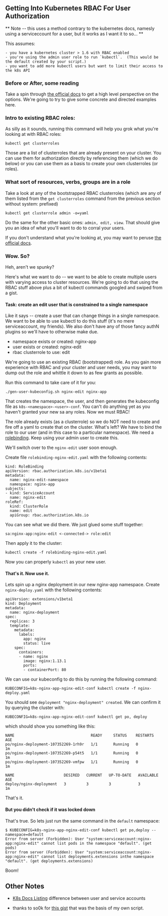 ## Getting Into Kubernetes RBAC For User Authorization

** Note -- this uses a method contrary to the kubernetes docs, namesly using a serviceccount for a user, but it works as I want it to so... **


This assumes:

	- you have a kubernetes cluster > 1.6 with RBAC enabled
	- you're using the admin user role to run `kubectl`.  (This would be the default created by your script.)
	- you want to add more kubectl users but want to limit their access to the k8s API

### Before or After, some reading

Take a spin through [the official docs](https://kubernetes.io/docs/admin/authorization/rbac/) to get a high level perspective on the options.  We're going to try to give some concrete and directed examples here.

### Intro to existing RBAC roles:

As silly as it sounds, running this command will help you grok what you're looking at with RBAC roles:

```
kubectl get clusterroles
```

Those are a list of clusterroles that are already present on your cluster.  You can use them for authorization directly by referencing them (which we do below) or you can use them as a basis to create your own clusterroles (or roles).

### What sort of resources, verbs, groups are in a role

Take a look at any of the bootstrapped RBAC clusterroles (which are any of them listed from the `get clusterroles` command from the previous section  without system: prefixed)

```
kubectl get clusterrole admin -o=yaml
```

Do the same for the other basic ones: `admin, edit, view`.  That should give you an idea of what you'll want to do to corral your users.

If you don't understand what you're looking at, you may want to peruse [the official docs](https://kubernetes.io/docs/admin/authorization/rbac/).

### Wow.  So?

Heh, aren't we spunky?

Here's what we want to do -- we want to be able to create multiple users with varying access to cluster resources.  We're going to do that using the RBAC stuff above plus a bit of kubectl commands googled and swiped from a gist.

#### Task: create an edit user that is constrained to a single namespace 

Like it says -- create a user that can change things in a single namespace.  We want to be able to use kubectl to do this stuff (it's no mere serviceaccount, my friends).  We also don't have any of those fancy authN plugins so we'll have to otherwise make due.

  - namespace exists or created: nginx-app
  - user exists or created: nginx-edit
  - rbac clusterrole to use: edit

We're going to use an existing RBAC (bootstrapped) role.  As you gain more experience with RBAC and your cluster and user needs, you may want to dump out the role and whittle it down to as few grants as possible.

Run this command to take care of it for you:

```
./gen-user-kubeconfig.sh nginx-edit nginx-app
```

That creates the namespace, the user, and then generates the kubeconfig file as `k8s-<namespace>-<user>-conf`.  You can't do anything yet as you haven't granted your new sa any roles.  Now we must RBAC!

The role already exists (as a clusterrole) so we do NOT need to create and fire off a yaml to create that on the cluster.  What's left?  We have to bind the role to our user (and in this case to a particular namespace).  We need a [rolebinding](https://kubernetes.io/docs/admin/authorization/rbac/#rolebinding-and-clusterrolebinding).  Keep using your admin user to create this.  

We'll switch over to the `nginx-edit` user soon enough.


Create file `rolebinding-nginx-edit.yaml` with the following contents:

```
kind: RoleBinding
apiVersion: rbac.authorization.k8s.io/v1beta1
metadata:
  name: nginx-edit-namespace
  namespace: nginx-app
subjects:
- kind: ServiceAccount
  name: nginx-edit
roleRef:
  kind: ClusterRole
  name: edit
  apiGroup: rbac.authorization.k8s.io
```

You can see what we did there.  We just glued some stuff together:

```
sa:nginx-app:nginx-edit <-connected-> role:edit
```


Then apply it to the cluster:

```
kubectl create -f rolebinding-nginx-edit.yaml
```

Now you can properly `kubectl` as your new user.

#### That's it.  Now use it.

Lets spin up a nginx deployment in our new nginx-app namespace.  Create `nginx-deploy.yaml` with the following contents:

```
apiVersion: extensions/v1beta1
kind: Deployment
metadata:
  name: nginx-deployment
spec:
  replicas: 3
  template:
    metadata:
      labels:
        app: nginx
        status: live
    spec:
      containers:
      - name: nginx
        image: nginx:1.13.1
        ports:
        - containerPort: 80

```

We can use our kubeconfig to do this by running the following command:

```
KUBECONFIG=k8s-nginx-app-nginx-edit-conf kubectl create -f nginx-deploy.yaml
```

You should see `deployment "nginx-deployment" created`.  We can confirm it by querying the cluster with:

```
KUBECONFIG=k8s-nginx-app-nginx-edit-conf kubectl get po, deploy
```

which should show you something like this:

```
NAME                                  READY     STATUS    RESTARTS   AGE
po/nginx-deployment-107352269-1rh9r   1/1       Running   0          1m
po/nginx-deployment-107352269-p54t5   1/1       Running   0          1m
po/nginx-deployment-107352269-vmfpw   1/1       Running   0          1m

NAME                      DESIRED   CURRENT   UP-TO-DATE   AVAILABLE   AGE
deploy/nginx-deployment   3         3         3            3           1m
```

That's it.  

#### But you didn't check if it was locked down

That's true.  So lets just run the same command in the `default` namespace:

```
$ KUBECONFIG=k8s-nginx-app-nginx-edit-conf kubectl get po,deploy --namespace=default
Error from server (Forbidden): User "system:serviceaccount:nginx-app:nginx-edit" cannot list pods in the namespace "default". (get pods)
Error from server (Forbidden): User "system:serviceaccount:nginx-app:nginx-edit" cannot list deployments.extensions inthe namespace "default". (get deployments.extensions)
```

Boom!


## Other Notes

  - [K8s Docs Listing](https://kubernetes.io/docs/admin/service-accounts-admin/) difference between user and service accounts

  - thanks to so0k for [this gist](https://gist.github.com/so0k/8fad3b1639b3d70cd841703fda67f16b) that was the basis of my own script.

